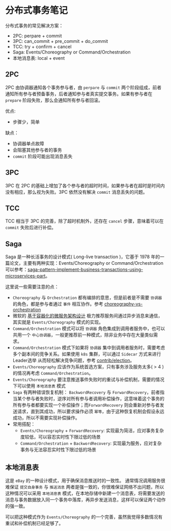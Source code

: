 # 分布式事务笔记

分布式事务的常见解决方案：
- 2PC: perpare + commit
- 3PC: can_commit + pre_commit + do_commit
- TCC: try + confirm + cancel
- Saga: Events/Choreography or Command/Orchestration
- 本地消息表: local + event

## 2PC

2PC 由协调器通知各个事务参与者，由 `perpare` 与 `commit` 两个阶段组成，前者通知所有参与者预备事务，后者通知参与者真实提交事务。如果有参与者在 `prepare` 阶段失败，那么会通知所有参与者回滚。

优点:
- 步骤少，简单

缺点：
- 协调器单点故障
- 会阻塞其他参与者的事务
- `commit` 阶段可能出现消息丢失

## 3PC
3PC 在 2PC 的基础上增加了各个参与者的超时时间，如果参与者在超时是时间内没有相应，那么视为失败。3PC 依然没有解决 `commit` 消息丢失的问题。

## TCC
TCC 相当于 3PC 的完善，除了超时机制外，还存在 `cancel` 步骤，意味着可以在 `commit` 失败后进行补偿。

## Saga
Saga 是一种长活事务的设计模式( Long-live transaction )，它基于 1978 年的一篇论文，主要有两种实现：Events/Choreography or Command/Orchestration
可以参考：[saga-pattern-implement-business-transactions-using-microservices-part](https://blog.couchbase.com/saga-pattern-implement-business-transactions-using-microservices-part/)。

这里说一些需要注意的点：
- `Choreography` 与 `Orchestration` 都有编排的意思，但是前者是不需要 `协调器` 的角色，都是参与者通过 `事件` 相互协作。参考 [choreography-vs-orchestration](https://medium.com/ingeniouslysimple/choreography-vs-orchestration-a6f21cfaccae)
- 微软的 [基于容器化的微服务架构设计](https://docs.microsoft.com/zh-cn/dotnet/architecture/microservices/architect-microservice-container-applications/asynchronous-message-based-communication) 极力推荐服务间通过异步消息来通信，其实就是 `Events/Choreography` 模式的实现。
- `Command/Orchestration` 模式可以将 `协调器` 角色集成到调用者服务中，也可以共用一个 `中心协调器`，一般更推荐前一种模式，除非业务中存在大量类似需求。
- `Command/Orchestration` 模式下如果将 `协调器` 集中到调用者服务时，需要考虑多个副本间的竞争关系。如果使用 `k8s` 集群，可以通过 `Sidecar` 方式来进行 Leader选举 从而轻松解决竞争问题，参考 [contrib/election](https://github.com/kubernetes-retired/contrib/tree/master/election)。
- `Events/Choreography` 应该作为系统首选方案，只有事务涉及服务太多( > 4 )的情况再考虑 `Command/Orchestration`。
- `Events/Choreography` 要注意推送事件失败时的重试与补偿机制，需要的情况下可以使用 `本地消息表` 模式
- `Saga` 有两种错误恢复机制： `BackwordRecovery` 与 `ForwardRecovery`，前者指当某个参与者失败时，逆序对所有参与者调用补偿操作，这意味着这个事务的所有参与者都要实现一个补偿操作；而`ForwardRecovery` 则会重新对参与者发送请求，直到其成功，所以要求操作必须 `幂等`，由于这种恢复机制会假设永远成功，所以不需要实现补偿操作。
- 常用搭配：
  + `Events/Choreography` + `ForwardRecovery`: 实现最为简洁，应对事务复杂度较低，可以容忍实时性下限过低的场景
  + `Command/Orchestration` + `BackwordRecovery`: 实现最为服务，应对复杂事务与无法容忍实时性下限过低的场景

## 本地消息表
这是 `eBay` 的一种设计模式，用于确保消息推送时的一致性。
通常情况调用服务很难保证 `提交自身事务` 与 `推送消息` 两者是强一致的，你很难保证网络不出问题，所以这种情况可以采用 `本地消息表` 模式，在本地存储中新建一个消息表，将需要发送的消息与事务数据放入同一个事务中落库，再异步发送消息，这样可以保证两个动作的强一致。

可以把这种模式作为 `Events/Choreography` 的一个完善，虽然我觉得多数情况有重试和补偿机制已经足够了。



